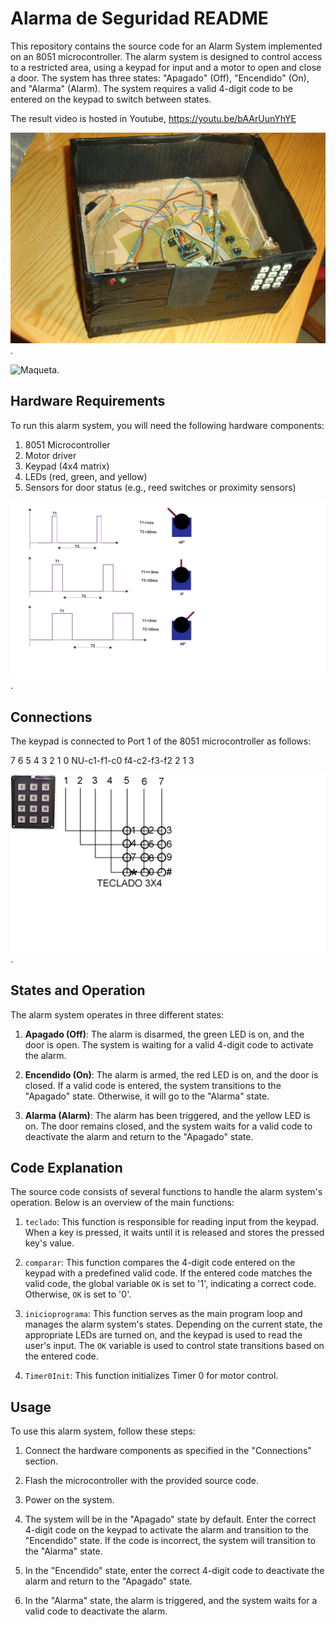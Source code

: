 # Alarma de Seguridad README

This repository contains the source code for an Alarm System implemented on an 8051 microcontroller. The alarm system is designed to control access to a restricted area, using a keypad for input and a motor to open and close a door. The system has three states: "Apagado" (Off), "Encendido" (On), and "Alarma" (Alarm). The system requires a valid 4-digit code to be entered on the keypad to switch between states.

The result video is hosted in Youtube, https://youtu.be/bAArUunYhYE


![Maqueta](/img/alarma-maqueta.png "Maqueta alarma").

![Maqueta](/img/alarma-maqueta-2.png "Maqueta alarma").

## Hardware Requirements

To run this alarm system, you will need the following hardware components:

1. 8051 Microcontroller
2. Motor driver
3. Keypad (4x4 matrix)
4. LEDs (red, green, and yellow)
5. Sensors for door status (e.g., reed switches or proximity sensors)

![Motor](/img/motor.png "Motor").


## Connections

The keypad is connected to Port 1 of the 8051 microcontroller as follows:

   7  6  5  4    3  2  1  0
  NU-c1-f1-c0   f4-c2-f3-f2
        2         1        3


![Teclado](/img/teclado.png "Teclado").


## States and Operation

The alarm system operates in three different states:

1. **Apagado (Off)**: The alarm is disarmed, the green LED is on, and the door is open. The system is waiting for a valid 4-digit code to activate the alarm.

2. **Encendido (On)**: The alarm is armed, the red LED is on, and the door is closed. If a valid code is entered, the system transitions to the "Apagado" state. Otherwise, it will go to the "Alarma" state.

3. **Alarma (Alarm)**: The alarm has been triggered, and the yellow LED is on. The door remains closed, and the system waits for a valid code to deactivate the alarm and return to the "Apagado" state.

## Code Explanation

The source code consists of several functions to handle the alarm system's operation. Below is an overview of the main functions:

1. `teclado`: This function is responsible for reading input from the keypad. When a key is pressed, it waits until it is released and stores the pressed key's value.

2. `comparar`: This function compares the 4-digit code entered on the keypad with a predefined valid code. If the entered code matches the valid code, the global variable `OK` is set to '1', indicating a correct code. Otherwise, `OK` is set to '0'.

3. `inicioprograma`: This function serves as the main program loop and manages the alarm system's states. Depending on the current state, the appropriate LEDs are turned on, and the keypad is used to read the user's input. The `OK` variable is used to control state transitions based on the entered code.

4. `Timer0Init`: This function initializes Timer 0 for motor control.

## Usage

To use this alarm system, follow these steps:

1. Connect the hardware components as specified in the "Connections" section.

2. Flash the microcontroller with the provided source code.

3. Power on the system.

4. The system will be in the "Apagado" state by default. Enter the correct 4-digit code on the keypad to activate the alarm and transition to the "Encendido" state. If the code is incorrect, the system will transition to the "Alarma" state.

5. In the "Encendido" state, enter the correct 4-digit code to deactivate the alarm and return to the "Apagado" state.

6. In the "Alarma" state, the alarm is triggered, and the system waits for a valid code to deactivate the alarm.
